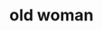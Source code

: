---
layout: smileys&emotion
title: old woman
emoji: old_woman
permalink: 👵.html
image: assets/img/3moji/old_woman.png
---